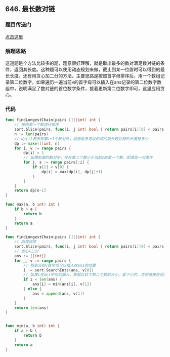 ## 646. 最长数对链

### 题目传送门

[点击这里](https://leetcode.cn/problems/maximum-length-of-pair-chain/)

### 解题思路

这道题是个方法比较多的题，题意很好理解，就是取出最多的数对满足数对链的条件，返回其长度。这种题可以使用动态规划来做，截止到某一位置时可以得到的最长长度。还有用贪心加二分的方法，主要思路是按照首字母排序后，用一个数组记录第二位数字，如果遍历一遍当前v的首字母可以插入在ans记录的第二位数字数组中，说明满足了数对链的首位数字条件，接着更新第二位数字即可，这里应用贪心。

### 代码

```go
func findLongestChain(pairs [][]int) int {
    // 按照第一个数进行排序
    sort.Slice(pairs, func(i, j int) bool { return pairs[i][0] < pairs[j][0] })
    n := len(pairs)
    // dp[i]表示到第i+1个数对处，前面最多可以形成的最长数对链的长度是多少
    dp := make([]int, n)
    for i, v := range pairs {
        dp[i] = 1
        // 如果前面的数对中，存在第二个数小于当前v的第一个数，即满足一对条件
        for j, s := range pairs[:i] {
            if s[1] < v[0] {
                dp[i] = max(dp[i], dp[j]+1)
            }
        }
    }
    return dp[n-1]
}

func max(a, b int) int {
    if b > a {
        return b
    }
    return a
}
```

```go
func findLongestChain(pairs [][]int) int {
    // 同样排序
    sort.Slice(pairs, func(i, j int) bool { return pairs[i][0] < pairs[j][0] })
    // 贪心+二分
    ans := []int{}
    for _, v := range pairs {
        // 找到当前v首字母可以插入在ans的位置
        i := sort.SearchInts(ans, v[0])
        // 如果i在ans中可以插入，那就比较下第二个数的大小，留下小的，否则直接在后面添加即可
        if i < len(ans) {
            ans[i] = min(ans[i], v[1])
        } else {
            ans = append(ans, v[1])
        }
    }
    return len(ans)
}


func min(a, b int) int {
    if a > b {
        return b
    }
    return a
}
```